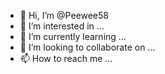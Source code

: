 - 👋 Hi, I’m @Peewee58
- 👀 I’m interested in ...
- 🌱 I’m currently learning ...
- 💞️ I’m looking to collaborate on ...
- 📫 How to reach me ...

<!---
Peewee58/Peewee58 is a ✨ special ✨ repository because its `README.md` (this file) appears on your GitHub profile.
You can click the Preview link to take a look at your changes.
--->

